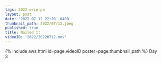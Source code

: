 ```yaml
---
tags: 2022-erie-pa
layout: post
date: '2022-07-12 22:20 -0400'
thumbnail_path: 2022/07/12.jpeg
published: true
title: Nailed It
videoID: '2022/20220712.mov'
---
```


{% include aws.html id=page.videoID poster=page.thumbnail_path %}
Day 3
